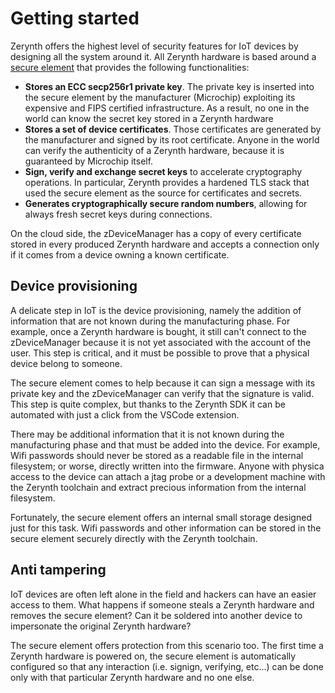 # Getting started

Zerynth offers the highest level of security features for IoT devices by designing all the system around it.
All Zerynth hardware is based around a [secure element](element.md) that provides the following functionalities:

* **Stores an ECC secp256r1 private key**. The private key is inserted into the secure element by the manufacturer (Microchip) exploiting its expensive and FIPS certified infrastructure. As a result, no one in the world can know the secret key stored in a Zerynth hardware
* **Stores a set of device certificates**. Those certificates are generated by the manufacturer and signed by its root certificate. Anyone in the world can verify the authenticity of a Zerynth hardware, because it is guaranteed by Microchip itself.
* **Sign, verify and exchange secret keys** to accelerate cryptography operations. In particular, Zerynth provides a hardened TLS stack that used the secure element as the source for certificates and secrets. 
* **Generates cryptographically secure random numbers**, allowing for always fresh secret keys during connections.

On the cloud side, the zDeviceManager has a copy of every certificate stored in every produced Zerynth hardware and accepts a connection only if it comes from a device owning a known certificate.


## Device provisioning

A delicate step in IoT is the device provisioning, namely the addition of information that are not known during the manufacturing phase.
For example, once a Zerynth hardware is bought, it still can't connect to the zDeviceManager because it is not yet associated with the account of the user. This step is critical, and it must be possible to prove that a physical device belong to someone. 

The secure element comes to help because it can sign a message with its private key and the zDeviceManager can verify that the signature is valid.
This step is quite complex, but thanks to the Zerynth SDK it can be automated with just a click from the VSCode extension.

There may be additional information that it is not known during the manufacturing phase and that must be added into the device. For example, Wifi passwords should never be stored as a readable file in the internal filesystem; or worse, directly written into the firmware. Anyone with physica access to the device can attach a jtag probe or a development machine with the Zerynth toolchain and extract precious information from the internal filesystem.

Fortunately, the secure element offers an internal small storage designed just for this task. Wifi passwords and other information can be stored in the secure element securely directly with the Zerynth toolchain.


## Anti tampering

IoT devices are often left alone in the field and hackers can have an easier access to them. What happens if someone steals a Zerynth hardware and removes the secure element? Can it be soldered into another device to impersonate the original Zerynth hardware?

The secure element offers protection from this scenario too. The first time a Zerynth hardware is powered on, the secure element is automatically configured so that any interaction (i.e. signign, verifying, etc...) can be done only with that particular Zerynth hardware and no one else.
